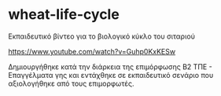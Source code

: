 # wheat-life-cycle
Εκπαιδευτικό βίντεο για το βιολογικό κύκλο του σιταριού

https://www.youtube.com/watch?v=Guhp0KxKESw

Δημιουργήθηκε κατά την διάρκεια της επιμόρφωσης Β2 ΤΠΕ - Επαγγέλματα γης και εντάχθηκε σε εκπαιδευτικό σενάριο που αξιολογήθηκε από τους επιμορφωτές.
